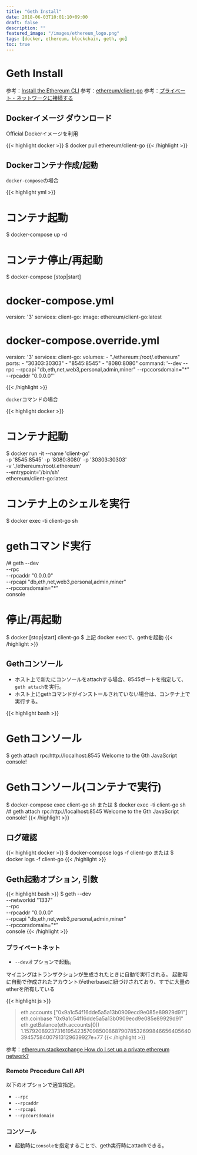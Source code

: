 ```yaml
---
title: "Geth Install"
date: 2018-06-03T10:01:10+09:00
draft: false
description: ""
featured_image: "/images/ethereum_logo.png"
tags: [docker, ethereum, blockchain, geth, go]
toc: true
---
```


# Geth Install

参考：[Install the Ethereum CLI](https://ethereum.org/cli)
参考：[ethereum/client-go](https://hub.docker.com/r/ethereum/client-go/)
参考：[プライベート・ネットワークに接続する](https://book.ethereum-jp.net/first_use/connect_to_private_net.html)

## Dockerイメージ ダウンロード

Official Dockerイメージを利用

{{< highlight docker >}}
$ docker pull ethereum/client-go
{{< /highlight >}}

## Dockerコンテナ作成/起動

`docker-compose`の場合

{{< highlight yml >}}
# コンテナ起動
$ docker-compose up -d 
# コンテナ停止/再起動
$ docker-compose [stop|start]

# docker-compose.yml
version: '3'
services:
  client-go:
    image: ethereum/client-go:latest

# docker-compose.override.yml
version: '3'
services:
  client-go:
    volumes:
      - "./ethereum:/root/.ethereum"
    ports:
      - "30303:30303"
      - "8545:8545"
      - "8080:8080"
    command: '--dev --rpc --rpcapi "db,eth,net,web3,personal,admin,miner" --rpccorsdomain="*" --rpcaddr "0.0.0.0"'

{{< /highlight >}}

`docker`コマンドの場合

{{< highlight docker >}}
# コンテナ起動
$ docker run -it --name 'client-go' \
  -p '8545:8545' -p '8080:8080' -p '30303:30303' \
  -v './ethereum:/root/.ethereum' \
  --entrypoint='/bin/sh' \
  ethereum/client-go:latest

# コンテナ上のシェルを実行
$ docker exec -ti client-go sh

# gethコマンド実行
/# geth --dev \
    --rpc \
    --rpcaddr "0.0.0.0" \
    --rpcapi "db,eth,net,web3,personal,admin,miner" \
    --rpccorsdomain="*" \
    console

# 停止/再起動
$ docker [stop|start]  client-go
$ 上記 docker execで、gethを起動
{{< /highlight >}}

## Gethコンソール

- ホスト上で新たにコンソールをattachする場合、8545ポートを指定して、`geth attach`を実行。
- ホスト上にgethコマンドがインストールされていない場合は、コンテナ上で実行する。

{{< highlight bash >}}
# Gethコンソール
$ geth attach rpc:http://localhost:8545
Welcome to the Gth JavaScript console!

# Gethコンソール(コンテナで実行) 
$ docker-compose exec client-go sh
または
$ docker exec -ti client-go sh
/# geth attach rpc:http://localhost:8545
Welcome to the Gth JavaScript console!
{{< /highlight >}}

## ログ確認

{{< highlight docker >}}
$ docker-compose logs -f client-go
または
$ docker logs -f client-go
{{< /highlight >}}

## Geth起動オプション, 引数

{{< highlight bash >}}
$ geth --dev \
    --networkid "1337" \
    --rpc \
    --rpcaddr "0.0.0.0" \
    --rpcapi "db,eth,net,web3,personal,admin,miner" \
    --rpccorsdomain="*" \
    console
{{< /highlight >}}

### プライベートネット

- `--dev`オプションで起動。 

マイニングはトランザクションが生成されたときに自動で実行される。
起動時に自動で作成されたアカウントがetherbaseに紐づけされており、すでに大量のetherを所有している

{{< highlight js >}}
> eth.accounts
["0x9a1c54f16dde5a5a13b0909ecd9e085e89929d91"]
> eth.coinbase
"0x9a1c54f16dde5a5a13b0909ecd9e085e89929d91"
> eth.getBalance(eth.accounts[0])
1.15792089237316195423570985008687907853269984665640564039457584007913129639927e+77
{{< /highlight >}}

参考：[ethereum.stackexchange How do I set up a private ethereum network?](https://ethereum.stackexchange.com/questions/125/how-do-i-set-up-a-private-ethereum-network/2571#2571)


### Remote Procedure Call API

以下のオプションで適宜指定。

- `--rpc`
- `--rpcaddr`
- `--rpcapi`
- `--rpccorsdomain`

### コンソール

- 起動時に`console`を指定することで、geth実行時にattachできる。
